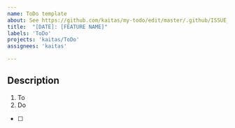 ```yaml
---
name: ToDo template
about: See https://github.com/kaitas/my-todo/edit/master/.github/ISSUE_TEMPLATE/custom.md
title:  "[DATE]: [FEATURE NAME]"
labels: 'ToDo'
projects: 'kaitas/ToDo'
assignees: 'kaitas'

---
```



## Description

1. To
2. Do

- [ ] 

